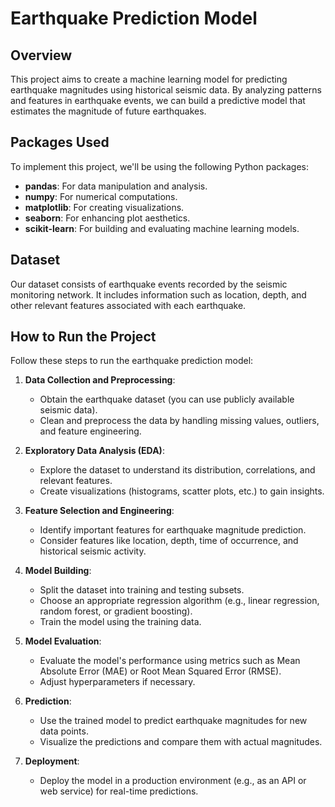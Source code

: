 
# Earthquake Prediction Model

## Overview

This project aims to create a machine learning model for predicting earthquake magnitudes using historical seismic data. By analyzing patterns and features in earthquake events, we can build a predictive model that estimates the magnitude of future earthquakes.

## Packages Used

To implement this project, we'll be using the following Python packages:

- **pandas**: For data manipulation and analysis.
- **numpy**: For numerical computations.
- **matplotlib**: For creating visualizations.
- **seaborn**: For enhancing plot aesthetics.
- **scikit-learn**: For building and evaluating machine learning models.

## Dataset

Our dataset consists of earthquake events recorded by the seismic monitoring network. It includes information such as location, depth, and other relevant features associated with each earthquake.

## How to Run the Project

Follow these steps to run the earthquake prediction model:

1. **Data Collection and Preprocessing**:
   - Obtain the earthquake dataset (you can use publicly available seismic data).
   - Clean and preprocess the data by handling missing values, outliers, and feature engineering.

2. **Exploratory Data Analysis (EDA)**:
   - Explore the dataset to understand its distribution, correlations, and relevant features.
   - Create visualizations (histograms, scatter plots, etc.) to gain insights.

3. **Feature Selection and Engineering**:
   - Identify important features for earthquake magnitude prediction.
   - Consider features like location, depth, time of occurrence, and historical seismic activity.

4. **Model Building**:
   - Split the dataset into training and testing subsets.
   - Choose an appropriate regression algorithm (e.g., linear regression, random forest, or gradient boosting).
   - Train the model using the training data.

5. **Model Evaluation**:
   - Evaluate the model's performance using metrics such as Mean Absolute Error (MAE) or Root Mean Squared Error (RMSE).
   - Adjust hyperparameters if necessary.

6. **Prediction**:
   - Use the trained model to predict earthquake magnitudes for new data points.
   - Visualize the predictions and compare them with actual magnitudes.

7. **Deployment**:
   - Deploy the model in a production environment (e.g., as an API or web service) for real-time predictions.

